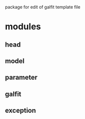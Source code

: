 package for edit of galfit template file

# modules
## head
## model
## parameter
## galfit
## exception